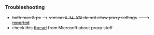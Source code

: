 ### Troubleshooting
* ~~both mac & pc~~ --> ~~version `8.34.078` do not allow proxy settings~~ ---> ~~[reported](https://bitbucket.org/imhicihu/domestic-issues/src/master/issues.md)~~
* ~~check this [thread](https://answers.microsoft.com/en-us/skype/forum/all/no-network-proxy-setting-on-skype-812014/44fc7c04-cc18-4c73-94b2-4605f741883a) from Microsoft about proxy stuff~~
